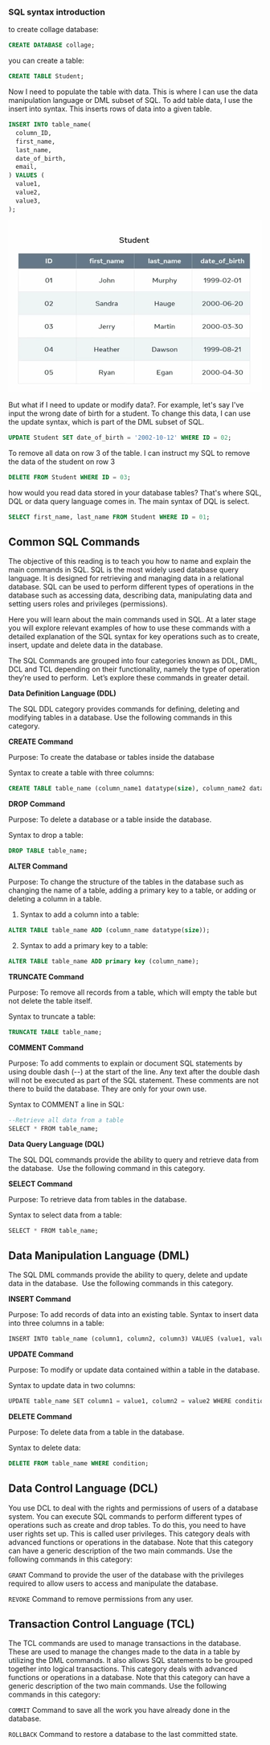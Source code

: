 ### SQL syntax introduction

to create collage database:

```sql
CREATE DATABASE collage;
```

you can create a table:

```sql
CREATE TABLE Student;
```

Now I need to populate the table with data. This is where I can use the data manipulation language or DML subset of SQL. To add table data, I use the insert into syntax. This inserts rows of data into a given table.

```sql
INSERT INTO table_name(
  column_ID,
  first_name,
  last_name,
  date_of_birth,
  email,
) VALUES (
  value1,
  value2,
  value3,
);
```

![insert](../0.Pics/StudentTable.png)

But what if I need to update or modify data?. For example, let's say I've input the wrong date of birth for a student. To change this data, I can use the update syntax, which is part of the DML subset of SQL.

```sql
UPDATE Student SET date_of_birth = '2002-10-12' WHERE ID = 02;
```

To remove all data on row 3 of the table. I can instruct my SQL to remove the data of the student on row 3

```sql
DELETE FROM Student WHERE ID = 03;
```

how would you read data stored in your database tables? That's where SQL, DQL or data query language comes in. The main syntax of DQL is select.

```sql
SELECT first_name, last_name FROM Student WHERE ID = 01;
```

## Common SQL Commands

The objective of this reading is to teach you how to name and explain the main commands in SQL. SQL is the most widely used database query language. It is designed for retrieving and managing data in a relational database. SQL can be used to perform different types of operations in the database such as accessing data, describing data, manipulating data and setting users roles and privileges (permissions).

Here you will learn about the main commands used in SQL. At a later stage you will explore relevant examples of how to use these commands with a detailed explanation of the SQL syntax for key operations such as to create, insert, update and delete data in the database.

The SQL Commands are grouped into four categories known as DDL, DML, DCL and TCL depending on their functionality, namely the type of operation they’re used to perform.  Let’s explore these commands in greater detail.

**Data Definition Language (DDL)**

The SQL DDL category provides commands for defining, deleting and modifying tables in a database. Use the following commands in this category.

**CREATE Command**

Purpose: To create the database or tables inside the database

Syntax to create a table with three columns:

```sql
CREATE TABLE table_name (column_name1 datatype(size), column_name2 datatype(size), column_name3 datatype(size));
```

**DROP Command**

Purpose: To delete a database or a table inside the database.

Syntax to drop a table:

```sql
DROP TABLE table_name;
```

**ALTER Command**

Purpose: To change the structure of the tables in the database such as changing the name of a table, adding a primary key to a table, or adding or deleting a column in a table.

1. Syntax to add a column into a table:

```sql
ALTER TABLE table_name ADD (column_name datatype(size));
```

2. Syntax to add a primary key to a table:

```sql
ALTER TABLE table_name ADD primary key (column_name);
```

**TRUNCATE Command**

Purpose: To remove all records from a table, which will empty the table but not delete the table itself.

Syntax to truncate a table:

```sql
TRUNCATE TABLE table_name;
```

**COMMENT Command**

Purpose: To add comments to explain or document SQL statements by using double dash (--) at the start of the line. Any text after the double dash will not be executed as part of the SQL statement. These comments are not there to build the database. They are only for your own use.

Syntax to COMMENT a line in SQL:

```sql
--Retrieve all data from a table
SELECT * FROM table_name;
```

**Data Query Language (DQL)**

The SQL DQL commands provide the ability to query and retrieve data from the database.  Use the following command in this category.

**SELECT Command**

Purpose: To retrieve data from tables in the database.

Syntax to select data from a table:

```sql
SELECT * FROM table_name;
```

## **Data Manipulation Language (DML)**

The SQL DML commands provide the ability to query, delete and update data in the database.  Use the following commands in this category.

**INSERT Command**

Purpose: To add records of data into an existing table.
Syntax to insert data into three columns in a table:

```sql
INSERT INTO table_name (column1, column2, column3) VALUES (value1, value2, value3);
```

**UPDATE Command**

Purpose: To modify or update data contained within a table in the database.

Syntax to update data in two columns:

```sql
UPDATE table_name SET column1 = value1, column2 = value2 WHERE condition;
```

**DELETE Command**

Purpose: To delete data from a table in the database.

Syntax to delete data:

```sql
DELETE FROM table_name WHERE condition;
```

## **Data Control Language (DCL)**

You use DCL to deal with the rights and permissions of users of a database system. You can execute SQL commands to perform different types of operations such as create and drop tables. To do this, you need to have user rights set up. This is called user privileges. This category deals with advanced functions or operations in the database. Note that this category can have a generic description of the two main commands. Use the following commands in this category:

`GRANT` Command to provide the user of the database with the privileges required to allow users to access and manipulate the database.

`REVOKE` Command to remove permissions from any user.

## **Transaction Control Language (TCL)**

The TCL commands are used to manage transactions in the database. These are used to manage the changes made to the data in a table by utilizing the DML commands. It also allows SQL statements to be grouped together into logical transactions. This category deals with advanced functions or operations in a database. Note that this category can have a generic description of the two main commands. Use the following commands in this category:

`COMMIT` Command to save all the work you have already done in the database.

`ROLLBACK` Command to restore a database to the last committed state.
